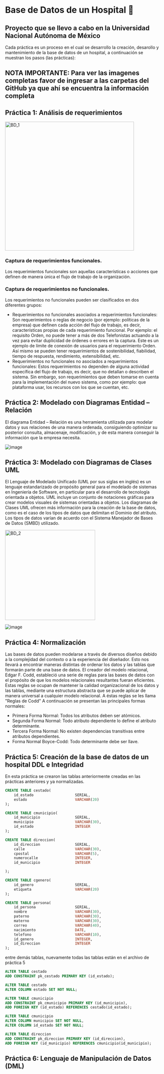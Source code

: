 # Base de Datos de un Hospital :hospital:

## Proyecto que se llevo a cabo en la Universidad Nacional Autónoma de México

Cada práctica es un proceso en el cual se desarrollo la creación, desarollo y mantenimiento de la base de datos de un hospital, a continuación se muestran los pasos (las prácticas):

## NOTA IMPORTANTE: Para ver las imagenes completas favor de ingresar a las carpetas del GitHub ya que ahí se encuentra la información completa

## Práctica 1: Análisis de requerimientos

<img width="422" alt="BD_1" src="https://github.com/user-attachments/assets/46efd9c4-8ef2-4cbd-8b8d-4c4c84a2ff4b">

### Captura de requerimientos funcionales.
Los requerimientos funcionales son aquellas características o acciones que definen de manera única el flujo de trabajo de la organización.

### Captura de requerimientos no funcionales.
Los requerimientos no funcionales pueden ser clasificados en dos diferentes grupos:
- Requerimientos no funcionales asociados a requerimientos funcionales:
Son requerimientos o reglas de negocio (por ejemplo: políticas de la empresa) que definen cada acción del flujo de trabajo, es decir, características propias de cada requerimiento funcional. Por ejemplo: el requisito Orden, no puede tener a más de dos Telefonistas actuando a la vez para evitar duplicidad de órdenes o errores en la captura. Este es un ejemplo de límite de conexión de usuarios para el requerimiento Orden. Así mismo se pueden tener requerimientos de sostenibilidad, fiabilidad, tiempo de respuesta, rendimiento, extensibilidad, etc.
- Requerimientos no funcionales no asociados a requerimientos funcionales:
Estos requerimientos no dependen de alguna actividad específica del flujo de trabajo, es decir, que no detallan o describen el sistema. Sin embargo, son requerimientos que deben tomarse en cuenta para la implementación del nuevo sistema, como por ejemplo: que plataforma usar, los recursos con los que se cuentan, etc.

## Práctica 2: Modelado con Diagramas Entidad – Relación

El diagrama Entidad – Relación es una herramienta utilizada para modelar datos y sus relaciones de una manera ordenada, consiguiendo optimizar su posterior consulta, almacenaje, modificación, y de esta manera conseguir la información que la empresa necesita.

![image](https://github.com/user-attachments/assets/3b016165-4bcd-474e-90b4-e52c1746d925)

## Práctica 3: Modelado con Diagramas de Clases UML
El Lenguaje de Modelado Unificado (UML por sus siglas en inglés) es un lenguaje estandarizado de propósito general para el modelado de sistemas en Ingeniería de Software, en particular para el desarrollo de tecnología orientada a objetos. UML incluye un conjunto de notaciones gráficas para crear modelos visuales de sistemas orientadas a objetos.
Los diagramas de Clases UML ofrecen más información para la creación de la base de datos, como es el caso de los tipos de datos que delimitan el Dominio del atributo. Los tipos de datos varían de acuerdo con el Sistema Manejador de Bases de Datos (SMBD) utilizado.

<img width="295" alt="BD_2" src="https://github.com/user-attachments/assets/47d5dc09-c8d8-461a-b74f-ac165fd2fb10">

![image](https://github.com/user-attachments/assets/c4b950dc-4ff4-4a5d-93c2-dcce98b4fc85)

## Práctica 4: Normalización
Las bases de datos pueden modelarse a través de diversos diseños debido a la complejidad del contexto o a la experiencia del diseñador. Esto nos llevará a encontrar maneras distintas de ordenar los datos y las tablas que formarán parte de una base de datos.
El creador del modelo relacional, Edgar F. Codd, estableció una serie de reglas para las bases de datos con el propósito de que los modelos relacionales resultantes fueran eficientes. Estas reglas se ocupan de mantener la calidad organizacional de los datos y las tablas, mediante una estructura abstracta que se puede aplicar de manera universal a cualquier modelo relacional. A éstas reglas se les llama "Reglas de Codd"
A continuación se presentan las principales formas normales:
-  Primera Forma Normal: Todos los atributos deben ser atómicos.
-  Segunda Forma Normal: Todo atributo dependiente lo define el atributo determinante.
-  Tercera Forma Normal: No existen dependencias transitivas entre atributos dependientes.
-  Forma Normal Boyce-Codd: Todo determinante debe ser llave.

## Práctica 5: Creación de la base de datos de un hospital DDL e Integridad
En esta práctica se crearon las tablas anteriormente creadas en las prácticas anteriores y ya normalizadas. 

```sql
CREATE TABLE cestado(
    id_estado                   SERIAL,
    estado                      VARCHAR(20)
);

CREATE TABLE cmunicipio(
    id_municipio                SERIAL,
    municipio                   VARCHAR(30),
    id_estado                   INTEGER
);

CREATE TABLE direccion(
    id_direccion                SERIAL,
    calle                       VARCHAR(30),
    cpostal                     VARCHAR(5),
    numerocalle                 INTEGER,
    id_municipio                INTEGER

);

CREATE TABLE cgenero(
    id_genero                   SERIAL,
    etiqueta                    VARCHAR(20)
);

CREATE TABLE persona(
    id_persona                  SERIAL,
    nombre                      VARCHAR(30),
    paterno                     VARCHAR(30),
    materno                     VARCHAR(30),
    correo                      VARCHAR(40),
    nacimiento                  DATE,
    telefono                    VARCHAR(10),
    id_genero                   INTEGER,
    id_direccion                INTEGER
);
```
entre demás tablas, nuevamente todas las tablas están en el archivo de práctica 5

```sql
ALTER TABLE cestado
ADD CONSTRAINT pk_cestado PRIMARY KEY (id_estado);

ALTER TABLE cestado
ALTER COLUMN estado SET NOT NULL;

ALTER TABLE cmunicipio
ADD CONSTRAINT pk_cmunicipio PRIMARY KEY (id_municipio),
ADD FOREIGN KEY (id_estado) REFERENCES cestado(id_estado);

ALTER TABLE cmunicipio
ALTER COLUMN municipio SET NOT NULL,
ALTER COLUMN id_estado SET NOT NULL;

ALTER TABLE direccion
ADD CONSTRAINT pk_direccion PRIMARY KEY (id_direccion),
ADD FOREIGN KEY (id_municipio) REFERENCES cmunicipio(id_municipio);
```

## Práctica 6: Lenguaje de Manipulación de Datos (DML)



